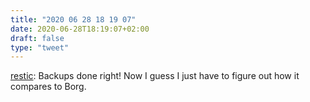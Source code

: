 ```yaml
---
title: "2020 06 28 18 19 07"
date: 2020-06-28T18:19:07+02:00
draft: false
type: "tweet"
---
```


[restic](https://restic.net): Backups done right! Now I guess I just have to figure out how it compares to Borg.
